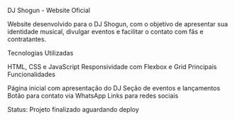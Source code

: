 DJ Shogun - Website Oficial

Website desenvolvido para o DJ Shogun, com o objetivo de apresentar sua identidade musical, divulgar eventos e facilitar o contato com fãs e contratantes.

Tecnologias Utilizadas

HTML, CSS e JavaScript
Responsividade com Flexbox e Grid
Principais Funcionalidades

Página inicial com apresentação do DJ
Seção de eventos e lançamentos
Botão para contato via WhatsApp
Links para redes sociais

Status: Projeto finalizado aguardando deploy
